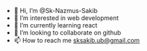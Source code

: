 - 👋 Hi, I’m @Sk-Nazmus-Sakib
- 👀 I’m interested in web development
- 🌱 I’m currently learning react
- 💞️ I’m looking to collaborate on github
- 📫 How to reach me sksakib.ub@gmail.com


